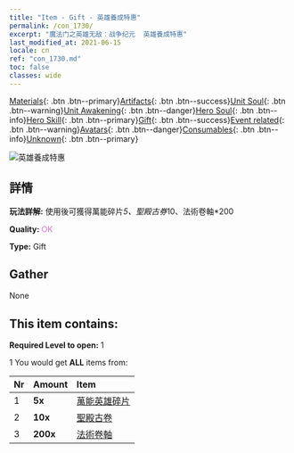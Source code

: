 ```yaml
---
title: "Item - Gift - 英雄養成特惠"
permalink: /con_1730/
excerpt: "魔法门之英雄无敌：战争纪元  英雄養成特惠"
last_modified_at: 2021-06-15
locale: cn
ref: "con_1730.md"
toc: false
classes: wide
---
```

 [Materials](/ItemsCN/){: .btn .btn--primary}[Artifacts](/ItemsCN/Artifacts/){: .btn .btn--success}[Unit Soul](/ItemsCN/UnitSoul/){: .btn .btn--warning}[Unit Awakening](/ItemsCN/UnitAwakening/){: .btn .btn--danger}[Hero Soul](/ItemsCN/HeroSoul/){: .btn .btn--info}[Hero Skill](/ItemsCN/HeroSkill/){: .btn .btn--primary}[Gift](/ItemsCN/Gift/){: .btn .btn--success}[Event related](/ItemsCN/Events/){: .btn .btn--warning}[Avatars](/ItemsCN/Avatars/){: .btn .btn--danger}[Consumables](/ItemsCN/Consumables/){: .btn .btn--info}[Unknown](/ItemsCN/Unknown/){: .btn .btn--primary}

 ![英雄養成特惠](/images/t/i_907346.png)

## 詳情
 **玩法詳解:** 使用後可獲得萬能碎片*5、聖殿古券*10、法術卷軸*200

 **Quality:** <span style="color: #DA70D6">OK</span>

 **Type:** Gift

## Gather

  None

## This item contains:

 **Required Level to open:** 1

 1 You would get **ALL** items  from:

  | Nr | Amount |     Item    |
  |:---|:-------|:------------|
  | 1 |  **5x** | [萬能英雄碎片](/cn/Items/her_358/) |  | 
  | 2 |  **10x** | [聖殿古卷](/cn/Items/con_697/) |  | 
  | 3 |  **200x** | [法術卷軸](/cn/Items/con_694/) |  | 
